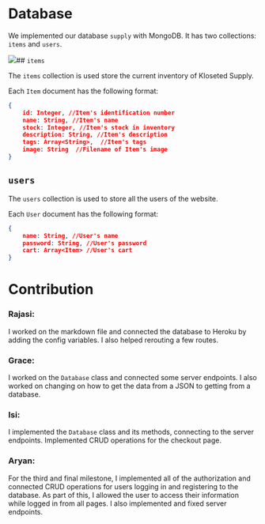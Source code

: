 # Database

We implemented our database `supply` with MongoDB. It has two collections: `items` and `users`.

![](img%5Cfinal%5CLogin-page.png)## `items`

The `items` collection is used store the current inventory of Kloseted Supply.

Each `Item` document has the following format:
```json
{    
    id: Integer, //Item's identification number
    name: String, //Item's name
    stock: Integer, //Item's stock in inventory
    description: String, //Item's description
    tags: Array<String>,  //Item's tags
    image: String  //Filename of Item's image
}
```

## `users` 
The `users` collection is used to store all the users of the website.

Each `User` document has the following format:
```json
{
    name: String, //User's name
    password: String, //User's password
    cart: Array<Item> //User's cart
}
```

# Contribution

### Rajasi: 
I worked on the markdown file and connected the database to Heroku by adding the config variables. I also helped rerouting a few routes. 

### Grace:
I worked on the `Database` class and connected some server endpoints. I also worked on changing on how to get the data from a JSON to getting from a database. 

### Isi:
I implemented the `Database` class and its methods, connecting to the server endpoints. Implemented CRUD operations for the checkout page.

### Aryan:
For the third and final milestone, I implemented all of the authorization and connected CRUD operations for users logging in and registering to the database. As part of this, I allowed the user to access their information while logged in from all pages. I also implemented and fixed server endpoints.